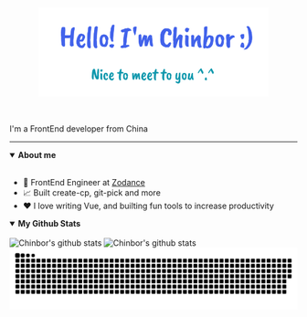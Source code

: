 <p align="center"><img width="80%" alt="Hello, I'm Chinbor. I do open source!" src="./gh-readme-header.png" /></p>

</br>

I'm a FrontEnd developer from China

---

<details open>
 <summary> <b>About me</b> </summary>
<br>

- 💼 FrontEnd Engineer at [Zodance](https://www.zodance.com)
- 📈 Built create-cp, git-pick and more
- ❤️ I love writing Vue, and builting fun tools to increase productivity

</details>

<details open>
 <summary> <b>My Github Stats</b> </summary>
<br>
  <div>
    <img src="https://chinbor.vercel.app/api?username=chinbor&show_icons=true&include_all_commits=true&theme=calm&hide_border=true" alt="Chinbor's github stats" /> 
    <img src="https://chinbor.vercel.app/api/top-langs/?username=chinbor&theme=calm&hide_border=true" alt="Chinbor's github stats" />
  </div>
  
  <img src="https://raw.githubusercontent.com/chinbor/chinbor/output/github-contribution-grid-snake.svg" alt="Chinbor's github stats" /> 

</details>
